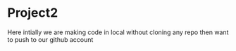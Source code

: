 # Project2

Here intially we are making code in local without cloning any repo
then want to push to our github account